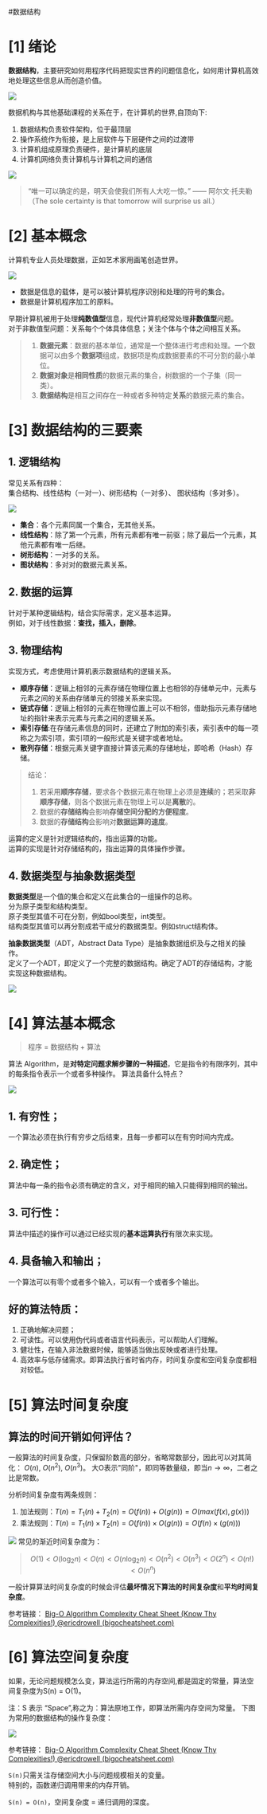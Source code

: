 #数据结构 

# [1] 绪论
**数据结构**，主要研究如何用程序代码把现实世界的问题信息化，如何用计算机高效地处理这些信息从而创造价值。

![](img/S01%20绪论/00%20世界是结构的.jpg)

数据机构与其他基础课程的关系在于，在计算机的世界,自顶向下: 
1. 数据结构负责软件架构，位于最顶层
2. 操作系统作为衔接，是上层软件与下层硬件之间的过渡带
3. 计算机组成原理负责硬件，是计算机的底层
4. 计算机网络负责计算机与计算机之间的通信

![](img/S01%20绪论/01%20DSA位于什么位置.jpg)

> “唯一可以确定的是，明天会使我们所有人大吃一惊。” —— 阿尔文·托夫勒  
>（The sole certainty is that tomorrow will surprise us all.）

# [2] 基本概念
计算机专业人员处理数据，正如艺术家用画笔创造世界。

![](img/S01%20绪论/02%20数据描述世界.jpg)
- 数据是信息的载体，是可以被计算机程序识别和处理的符号的集合。
- 数据是计算机程序加工的原料。  

早期计算机被用于处理**纯数值型**信息，现代计算机经常处理**非数值型**问题。  
对于非数值型问题：关系每个个体具体信息；关注个体与个体之间相互关系。

>1. **数据元素**：数据的基本单位，通常是一个整体进行考虑和处理。一个数据可以由多个**数据项**组成，数据项是构成数据要素的不可分割的最小单位。
>2. **数据对象**是**相同性质**的数据元素的集合，树数据的一个子集（同一类）。
>3. **数据结构**是相互之间存在一种或者多种特定**关系**的数据元素的集合。

# [3] 数据结构的三要素
## 1. 逻辑结构
常见关系有四种：  
集合结构、线性结构（一对一）、树形结构（一对多）、
图状结构（多对多）。  

 ![](img/S01%20绪论/03%20数据的逻辑结构.jpg)
- **集合**：各个元素同属一个集合，无其他关系。  
- **线性结构**：除了第一个元素，所有元素都有唯一前驱；除了最后一个元素，其他元素都有唯一后继。  
- **树形结构**：一对多的关系。  
- **图状结构**：多对对的数据元素关系。  

## 2. 数据的运算
针对于某种逻辑结构，结合实际需求，定义基本运算。  
例如，对于线性数据：**查找，插入，删除**。
## 3. 物理结构
实现方式，考虑使用计算机表示数据结构的逻辑关系。  
- **顺序存储**：逻辑上相邻的元素存储在物理位置上也相邻的存储单元中，元素与元素之间的关系由存储单元的邻接关系来实现。  
- **链式存储**：逻辑上相邻的元素在物理位置上可以不相邻，借助指示元素存储地址的指针来表示元素与元素之间的逻辑关系。  
- **索引存储**:在存储元素信息的同时，还建立了附加的索引表，索引表中的每一项称之为索引项，索引项的一般形式是关键字或者地址。  
- **散列存储**：根据元素关键字直接计算该元素的存储地址，即哈希（Hash）存储。

>结论：
>1. 若采用**顺序存储**，要求各个数据元素在物理上必须是**连续**的；若采取**非顺序存储**，则各个数据元素在物理上可以是**离散**的。
>2. 数据的**存储结构**会影响**存储空间分配的方便程度**。
>3. 数据的**存储结构**会影响对**数据运算的速度**。

运算的定义是针对逻辑结构的，指出运算的功能。  
运算的实现是针对存储结构的，指出运算的具体操作步骤。

## 4. 数据类型与抽象数据类型
**数据类型**是一个值的集合和定义在此集合的一组操作的总称。  
分为原子类型和结构类型。  
原子类型其值不可在分割，例如bool类型，int类型。  
结构类型其值可以再分割成若干成分的数据类型。例如struct结构体。  

**抽象数据类型**（ADT，Abstract Data Type）是抽象数据组织及与之相关的操作。  
定义了一个ADT，即定义了一个完整的数据结构。确定了ADT的存储结构，才能实现这种数据结构。

![](img/S01%20绪论/04%20常见抽象数据结构.jpg)

# [4] 算法基本概念

> 程序 = 数据结构 + 算法

算法 Algorithm，是**对特定问题求解步骤的一种描述**，它是指令的有限序列，其中的每条指令表示一个或者多种操作。
算法具备什么特点？

![](img/S01%20绪论/05%20数据结构和算法的关系.jpg)

## 1. 有穷性；
一个算法必须在执行有穷步之后结束，且每一步都可以在有穷时间内完成。
## 2. 确定性；
算法中每一条的指令必须有确定的含义，对于相同的输入只能得到相同的输出。
## 3. 可行性：
算法中描述的操作可以通过已经实现的**基本运算执行**有限次来实现。
## 4. 具备输入和输出；
一个算法可以有零个或者多个输入，可以有一个或者多个输出。

## 好的算法特质：
1. 正确地解决问题；
2. 可读性。可以使用伪代码或者语言代码表示，可以帮助人们理解。
3. 健壮性，在输入非法数据时候，能够适当做出反映或者进行处理。
4. 高效率与低存储需求。即算法执行省时省内存，时间复杂度和空间复杂度都相对较低。

# [5] 算法时间复杂度
## 算法的时间开销如何评估？  
一般算法的时间复杂度，只保留阶数高的部分，省略常数部分，因此可以对其简化：
$O(n)$, $O(n^2)$, $O(n^3)$。
大O表示"同阶"，即同等数量级，即当$n→\infty$，二者之比是常数。  

分析时间复杂度有两条规则：
1) 加法规则：$T(n) = T_1(n)+T_2(n) = O(f(n))+O(g(n)) =  O(max(f(x),g(x)))$
2) 乘法规则：$T(n) = T_1(n)×T_2(n) = O(f(n))×O(g(n)) = O(f(n)×(g(n)))$

![](img/S01%20绪论/06%20大O计算法.jpg)
常见的渐近时间复杂度为：

>$$ O(1) <O(\log_2n)<O(n)<O(n\log_2n)<O(n^2)<O(n^3)<O(2^n)<O(n!)<O(n^n)$$

一般计算算法时间复杂度的时候会评估**最坏情况下算法的时间复杂度**和**平均时间复杂度**。

参考链接： [Big-O Algorithm Complexity Cheat Sheet (Know Thy Complexities!) @ericdrowell (bigocheatsheet.com)](https://www.bigocheatsheet.com/)

# [6] 算法空间复杂度
如果，无论问题规模怎么变，算法运行所需的内存空间,都是固定的常量，算法空间复杂度为S(n) = O(1)。

注：S 表示 “Space”,称之为：算法原地工作，即算法所需内存空间为常量。
下图为常用的数据结构的操作复杂度：

![](img/S01%20绪论/07%20常见数据结构增删改查复杂度.jpg)

参考链接： [Big-O Algorithm Complexity Cheat Sheet (Know Thy Complexities!) @ericdrowell (bigocheatsheet.com)](https://www.bigocheatsheet.com/)

`S(n)`只需关注存储空间大小与问题规模相关的变量。  
特别的，函数递归调用带来的内存开销。  

`S(n) = O(n)`，空间复杂度 = 递归调用的深度。


